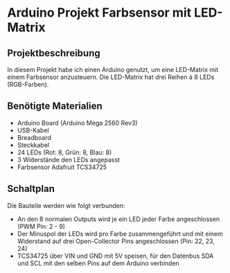 # Arduino Projekt Farbsensor mit LED-Matrix

## Projektbeschreibung
In diesem Projekt habe ich einen Arduino genutzt, um eine LED-Matrix mit einem Farbsensor anzusteuern. Die LED-Matrix hat drei Reihen à 8 LEDs (RGB-Farben).

## Benötigte Materialien
- Arduino Board (Arduino Mega 2560 Rev3)
- USB-Kabel
- Breadboard
- Steckkabel
- 24 LEDs (Rot: 8, Grün: 8, Blau: 8)
- 3 Widerstände den LEDs angepasst
- Farbsensor Adafruit TCS34725

## Schaltplan
Die Bauteile werden wie folgt verbunden:
- An den 8 normalen Outputs wird je ein LED jeder Farbe angeschlossen (PWM Pin: 2 - 9)
- Der Minuspol der LEDs wird pro Farbe zusammengeführt und mit einem Widerstand auf drei Open-Collector Pins angeschlossen (Pin: 22, 23, 24)
- TCS34725 über VIN und GND mit 5V speisen, für den Datenbus SDA und SCL mit den selben Pins auf dem Arduino verbinden
